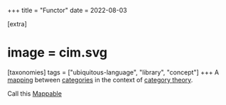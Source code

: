 +++
title = "Functor"
date = 2022-08-03

[extra]
#  image = cim.svg
[taxonomies]
   tags = ["ubiquitous-language", "library", "concept"]
+++
A [mapping](/library/mapping) between [categories](/library/categories) in the context of [category theory](/library/category-theory).

Call this [Mappable](/library/mappable)